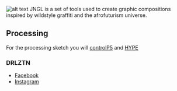 ![alt text](https://i.imgur.com/TIibORb.png)
JNGL is a set of tools used to create graphic compositions inspired by wildstyle graffiti and the afrofuturism universe.

## Processing
For the processing sketch you will [controlP5](http://www.sojamo.de/libraries/controlP5/) and [HYPE](https://www.hypeframework.com/)

### DRLZTN
- [Facebook](https://www.facebook.com/derealizationn/)
- [Instagram](https://www.instagram.com/derealizationn_/)

